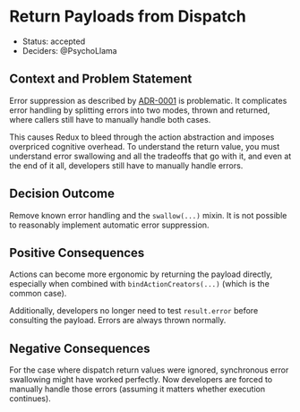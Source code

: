 # Return Payloads from Dispatch
- Status: accepted
- Deciders: @PsychoLlama

## Context and Problem Statement
Error suppression as described by
[ADR-0001](./0001-identify-known-errors-through-class-mixins.md) is
problematic. It complicates error handling by splitting errors into two modes,
thrown and returned, where callers still have to manually handle both cases.

This causes Redux to bleed through the action abstraction and imposes
overpriced cognitive overhead. To understand the return value, you must
understand error swallowing and all the tradeoffs that go with it, and even at
the end of it all, developers still have to manually handle errors.

## Decision Outcome
Remove known error handling and the `swallow(...)` mixin. It is not possible to
reasonably implement automatic error suppression.

## Positive Consequences
Actions can become more ergonomic by returning the payload directly, especially
when combined with `bindActionCreators(...)` (which is the common case).

Additionally, developers no longer need to test `result.error` before
consulting the payload. Errors are always thrown normally.

## Negative Consequences
For the case where dispatch return values were ignored, synchronous error
swallowing might have worked perfectly. Now developers are forced to manually
handle those errors (assuming it matters whether execution continues).
